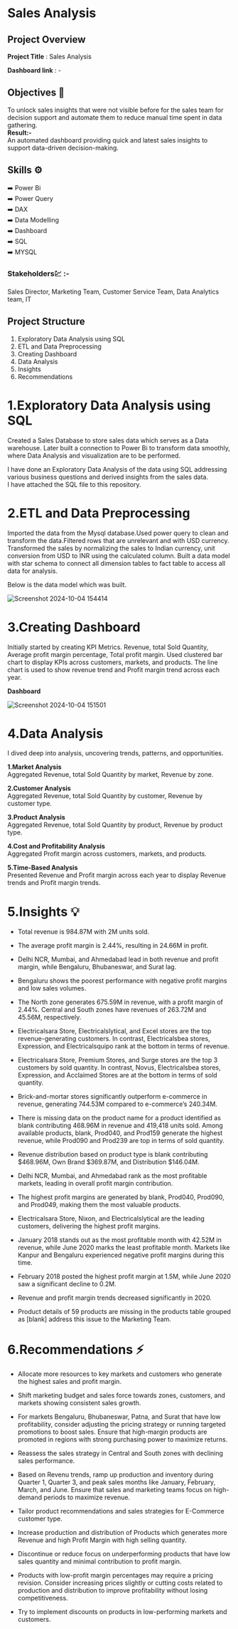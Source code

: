 
# Sales Analysis

## **Project Overview** 

**Project Title** : Sales Analysis

**Dashboard link** : -


## **Objectives** 🎯
To unlock sales insights that were not visible before for the sales team for decision support and automate them to reduce manual time spent in data gathering.        
**Result:-**         
An automated dashboard providing quick and latest sales insights to support data-driven decision-making.

## **Skills** ⚙️
➡️ Power Bi    
➡️ Power Query    
➡️ DAX  
➡️ Data Modelling   
➡️ Dashboard    
➡️ SQL     
➡️ MYSQL  


### **Stakeholders**💹  :- 
Sales Director, Marketing Team, Customer Service Team, Data Analytics team, IT

## **Project Structure**

1. Exploratory Data Analysis using SQL         
2. ETL and Data Preprocessing           
3. Creating Dashboard            
4. Data Analysis             
5. Insights           
6. Recommendations       


# **1.Exploratory Data Analysis using SQL**
Created a Sales Database to store sales data which serves as a Data warehouse. Later built a connection to Power Bi to transform data smoothly, where Data Analysis and visualization are to be performed.          

I have done an Exploratory Data Analysis of the data using SQL addressing various  business questions and derived insights from the sales data.    
I have attached the SQL file to this repository.


# **2.ETL and Data Preprocessing**
Imported the data from the Mysql database.Used power query to clean and transform the data.Filtered rows that are unrelevant and with USD currency.        
Transformed the sales by normalizing the sales to Indian currency,
unit conversion from USD to INR using the calculated column.
Built a data model with star schema to connect all dimension tables
to fact table to access all data for analysis.

Below is the data model which was built.

![Screenshot 2024-10-04 154414](https://github.com/user-attachments/assets/04908bf0-1aa7-4a89-8f58-5e46b1a307db)




# **3.Creating Dashboard**
Initially started by creating KPI Metrics.
Revenue, total Sold Quantity, Average profit margin percentage, Total profit margin. Used clustered bar chart to display KPIs across customers, markets, and products. The line chart is used to show revenue trend and Profit margin trend across each year.

**Dashboard**

![Screenshot 2024-10-04 151501](https://github.com/user-attachments/assets/f086776f-0ea8-4a18-9fc5-3e93b96e7d1d)


# **4.Data Analysis**
I dived deep into analysis, uncovering trends, patterns, and opportunities.    

**1.Market Analysis**   
Aggregated Revenue, total Sold Quantity by market, Revenue by zone.   


**2.Customer Analysis**   
Aggregated Revenue, total Sold Quantity by customer, Revenue by customer type.  


**3.Product Analysis**   
Aggregated Revenue, total Sold Quantity by product, Revenue by product type.   


**4.Cost and Profitability Analysis**   
Aggregated Profit margin across customers, markets, and products.


**5.Time-Based Analysis**      
Presented Revenue and Profit margin across each year to display Revenue trends and Profit margin trends.


# **5.Insights**  💡

- Total revenue is 984.87M with 2M units sold. 

- The average profit margin is 2.44%, resulting in 24.66M in profit.

- Delhi NCR, Mumbai, and Ahmedabad lead in both revenue and profit margin, while Bengaluru, Bhubaneswar, and Surat lag. 

- Bengaluru shows the poorest performance with negative profit margins and low sales volumes. 

- The North zone generates 675.59M in revenue, with a profit margin of 2.44%. Central and South zones have revenues of 263.72M and 45.56M, respectively.

- Electricalsara Store, Electricalslytical, and Excel stores are the top revenue-generating customers. In contrast, Electricalsbea stores, Expression, and Electricalsquipo rank at the bottom in terms of revenue.

- Electricalsara Store, Premium Stores, and Surge stores are the top 3 customers by sold quantity. In contrast, Novus, Electricalsbea stores, Expression, and Acclaimed Stores are at the bottom in terms of sold quantity.

- Brick-and-mortar stores significantly outperform e-commerce in revenue, generating 744.53M compared to e-commerce’s 240.34M.

- There is missing data on  the product name for a product identified as  blank contributing 468.96M in revenue and 419,418 units sold. Among available products, blank, Prod040, and Prod159 generate the highest revenue, while Prod090 and Prod239 are top in terms of sold quantity.

- Revenue distribution based on product type is blank contributing $468.96M, Own Brand $369.87M, and Distribution $146.04M.

- Delhi NCR, Mumbai, and Ahmedabad rank as the most profitable markets, leading in overall profit margin contribution.

- The highest profit margins are generated by blank, Prod040, Prod090, and Prod049, making them the most valuable products.

- Electricalsara Store, Nixon, and Electricalslytical are the leading customers, delivering the highest profit margins.

- January 2018 stands out as the most profitable month with 42.52M in revenue, while June 2020 marks the least profitable month. Markets like Kanpur and Bengaluru experienced negative profit margins during this time.

- February 2018 posted the highest profit margin at 1.5M, while June 2020 saw a significant decline to 0.2M.

- Revenue and profit margin trends decreased significantly in 2020.

- Product details of 59 products are missing in the products table grouped as [blank] address this issue to the Marketing Team.

# **6.Recommendations** ⚡

* Allocate more resources to key markets and customers who generate the highest sales and profit margin. 

* Shift marketing budget and sales force towards zones, customers, and markets showing consistent sales growth. 

* For markets Bengaluru, Bhubaneswar, Patna, and Surat that have low profitability, consider adjusting the pricing strategy or running targeted promotions to boost sales. Ensure that high-margin products are promoted in regions with strong purchasing power to maximize returns.

* Reassess the sales strategy in Central and South zones with declining sales performance.

* Based on  Revenu trends, ramp up production and inventory during Quarter 1, Quarter 3, and peak sales months like January, February, March, and June. Ensure that sales and marketing teams focus on high-demand periods to maximize revenue.

* Tailor product recommendations and sales strategies for E-Commerce customer type.

* Increase production and distribution of Products which generates more Revenue and high Profit Margin with high selling quantity.

* Discontinue or reduce focus on underperforming products that have low sales quantity and minimal contribution to profit margin.

* Products with low-profit margin percentages may require a pricing revision. Consider increasing prices slightly or cutting costs related to production and distribution to improve profitability without losing competitiveness.

* Try to implement discounts on products in low-performing markets and customers.










